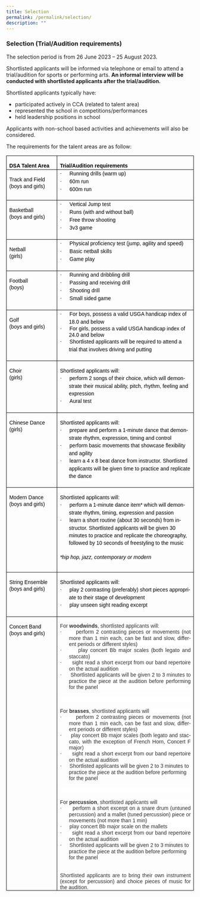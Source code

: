 ```yaml
---
title: Selection
permalink: /permalink/selection/
description: ""
---
```

### **Selection (Trial/Audition requirements)**

The selection period is from 26 June 2023 – 25 August 2023. 

Shortlisted applicants will be informed via telephone or email to attend a trial/audition for sports or performing arts. **An informal interview will be conducted with shortlisted applicants after the trial/audition.** 

Shortlisted applicants typically have:  
* participated actively in CCA (related to talent area) 
* represented the school in competitions/performances
* held leadership positions in school 

Applicants with non-school based activities and achievements will also be considered.  

The requirements for the talent areas are as follow:

<table class="MsoTableGrid" border="1" cellspacing="0" cellpadding="0" style="border-collapse:collapse;border:none;mso-border-alt:solid windowtext .5pt;
 mso-yfti-tbllook:1184;mso-padding-alt:0in 5.4pt 0in 5.4pt"><tbody><tr style="mso-yfti-irow:0;mso-yfti-firstrow:yes"><td width="144" valign="top" style="width:100pt;border:solid windowtext 1.0pt;
  mso-border-alt:solid windowtext .5pt;padding:0in 5.4pt 0in 5.4pt"><p class="MsoNormal" style="margin-bottom:0in;margin-bottom:.0001pt;line-height:
  15.0pt"><b><span lang="EN-SG" style="font-size:10.5pt;font-family:&quot;Arial&quot;,sans-serif;
  mso-fareast-font-family:&quot;Times New Roman&quot;;color:black;mso-bidi-language:TA">DSA Talent Area</span></b></p></td><td width="457" valign="top" style="width:343.05pt;border:solid windowtext 1.0pt;
  border-left:none;mso-border-left-alt:solid windowtext .5pt;mso-border-alt:
  solid windowtext .5pt;padding:0in 5.4pt 0in 5.4pt"><p class="MsoNormal" style="margin-bottom:0in;margin-bottom:.0001pt;line-height:
  15.0pt"><b><span lang="EN-SG" style="font-size:10.5pt;font-family:&quot;Arial&quot;,sans-serif;
  mso-fareast-font-family:&quot;Times New Roman&quot;;color:black;mso-bidi-language:TA">Trial/Audition requirements <span style="mso-spacerun:yes">&nbsp;</span></span></b></p></td></tr><tr style="mso-yfti-irow:1;height:61.6pt"><td width="144" valign="top" style="width:107.75pt;border:solid windowtext 1.0pt;
  border-top:none;mso-border-top-alt:solid windowtext .5pt;mso-border-alt:solid windowtext .5pt;
  padding:0in 5.4pt 0in 5.4pt;height:61.6pt"><p class="MsoNormal" style="margin-bottom:0in;margin-bottom:.0001pt;line-height:
  15.0pt"><span lang="EN-SG" style="font-size:10.5pt;font-family:&quot;Arial&quot;,sans-serif;
  mso-fareast-font-family:&quot;Times New Roman&quot;;color:black;mso-bidi-language:TA">Track and Field</span></p><span lang="EN-SG" style="font-size:10.5pt;font-family:&quot;Arial&quot;,sans-serif;
  mso-fareast-font-family:&quot;Times New Roman&quot;;color:black;mso-bidi-language:TA">(boys and girls)</span><p></p></td><td width="457" valign="top" style="width:343.05pt;border-top:none;border-left:
  none;border-bottom:solid windowtext 1.0pt;border-right:solid windowtext 1.0pt;
  mso-border-top-alt:solid windowtext .5pt;mso-border-left-alt:solid windowtext .5pt;
  mso-border-alt:solid windowtext .5pt;padding:0in 5.4pt 0in 5.4pt;height:61.6pt"><p class="MsoListParagraphCxSpFirst" style="margin-top:0in;margin-right:0in;
  margin-bottom:0in;margin-left:.25in;margin-bottom:.0001pt;mso-add-space:auto;
  text-indent:-.25in;line-height:15.0pt;mso-list:l10 level1 lfo6"><span lang="EN-SG" style="font-size:10.5pt;font-family:Symbol;mso-fareast-font-family:
  Symbol;mso-bidi-font-family:Symbol;color:black;mso-bidi-language:TA"><span style="mso-list:Ignore">·<span style="font:7.0pt &quot;Times New Roman&quot;">&nbsp;&nbsp;&nbsp;&nbsp;&nbsp;&nbsp;&nbsp;&nbsp; </span></span></span><span lang="EN-SG" style="font-size:10.5pt;
  font-family:&quot;Arial&quot;,sans-serif;mso-fareast-font-family:&quot;Times New Roman&quot;;
  color:black;mso-bidi-language:TA">Running drills (warm up)</span></p><p class="MsoListParagraphCxSpMiddle" style="margin-top:0in;margin-right:0in;
  margin-bottom:0in;margin-left:.25in;margin-bottom:.0001pt;mso-add-space:auto;
  text-indent:-.25in;line-height:15.0pt;mso-list:l5 level1 lfo1"><span lang="EN-SG" style="font-size:10.5pt;font-family:Symbol;mso-fareast-font-family:
  Symbol;mso-bidi-font-family:Symbol;color:black;mso-bidi-language:TA"><span style="mso-list:Ignore">·<span style="font:7.0pt &quot;Times New Roman&quot;">&nbsp;&nbsp;&nbsp;&nbsp;&nbsp;&nbsp;&nbsp;&nbsp; </span></span></span><span lang="EN-SG" style="font-size:10.5pt;
  font-family:&quot;Arial&quot;,sans-serif;mso-fareast-font-family:&quot;Times New Roman&quot;;
  color:black;mso-bidi-language:TA">60m run</span></p><p class="MsoListParagraphCxSpLast" style="margin-top:0in;margin-right:0in;
  margin-bottom:0in;margin-left:.25in;margin-bottom:.0001pt;mso-add-space:auto;
  text-indent:-.25in;line-height:15.0pt;mso-list:l5 level1 lfo1"><span lang="EN-SG" style="font-size:10.5pt;font-family:Symbol;mso-fareast-font-family:
  Symbol;mso-bidi-font-family:Symbol;color:black;mso-bidi-language:TA"><span style="mso-list:Ignore">·<span style="font:7.0pt &quot;Times New Roman&quot;">&nbsp;&nbsp;&nbsp;&nbsp;&nbsp;&nbsp;&nbsp;&nbsp; </span></span></span><span lang="EN-SG" style="font-size:10.5pt;
  font-family:&quot;Arial&quot;,sans-serif;mso-fareast-font-family:&quot;Times New Roman&quot;;
  color:black;mso-bidi-language:TA">600m run</span></p></td></tr><tr style="mso-yfti-irow:2"><td width="144" valign="top" style="width:107.75pt;border:solid windowtext 1.0pt;
  border-top:none;mso-border-top-alt:solid windowtext .5pt;mso-border-alt:solid windowtext .5pt;
  padding:0in 5.4pt 0in 5.4pt"><p class="MsoNormal" style="margin-bottom:0in;margin-bottom:.0001pt;line-height:
  15.0pt"><span lang="EN-SG" style="font-size:10.5pt;font-family:&quot;Arial&quot;,sans-serif;
  mso-fareast-font-family:&quot;Times New Roman&quot;;color:black;mso-bidi-language:TA">Basketball</span></p><span lang="EN-SG" style="font-size:10.5pt;font-family:&quot;Arial&quot;,sans-serif;
  mso-fareast-font-family:&quot;Times New Roman&quot;;color:black;mso-bidi-language:TA">(boys and girls)<span style="mso-spacerun:yes">&nbsp;</span></span><p></p></td><td width="457" valign="top" style="width:343.05pt;border-top:none;border-left:
  none;border-bottom:solid windowtext 1.0pt;border-right:solid windowtext 1.0pt;
  mso-border-top-alt:solid windowtext .5pt;mso-border-left-alt:solid windowtext .5pt;
  mso-border-alt:solid windowtext .5pt;padding:0in 5.4pt 0in 5.4pt"><p class="MsoListParagraphCxSpFirst" style="margin-top:0in;margin-right:0in;
  margin-bottom:0in;margin-left:.25in;margin-bottom:.0001pt;mso-add-space:auto;
  text-indent:-.25in;line-height:15.0pt;mso-list:l3 level1 lfo2"><span lang="EN-SG" style="font-size:10.5pt;font-family:Symbol;mso-fareast-font-family:
  Symbol;mso-bidi-font-family:Symbol;color:black;mso-bidi-language:TA"><span style="mso-list:Ignore">·<span style="font:7.0pt &quot;Times New Roman&quot;">&nbsp;&nbsp;&nbsp;&nbsp;&nbsp;&nbsp;&nbsp;&nbsp; </span></span></span><span lang="EN-SG" style="font-size:10.5pt;
  font-family:&quot;Arial&quot;,sans-serif;mso-fareast-font-family:&quot;Times New Roman&quot;;
  color:black;mso-bidi-language:TA">Vertical Jump test</span></p><p class="MsoListParagraphCxSpMiddle" style="margin-top:0in;margin-right:0in;
  margin-bottom:0in;margin-left:.25in;margin-bottom:.0001pt;mso-add-space:auto;
  text-indent:-.25in;line-height:15.0pt;mso-list:l3 level1 lfo2"><span lang="EN-SG" style="font-size:10.5pt;font-family:Symbol;mso-fareast-font-family:
  Symbol;mso-bidi-font-family:Symbol;color:black;mso-bidi-language:TA"><span style="mso-list:Ignore">·<span style="font:7.0pt &quot;Times New Roman&quot;">&nbsp;&nbsp;&nbsp;&nbsp;&nbsp;&nbsp;&nbsp;&nbsp; </span></span></span><span lang="EN-SG" style="font-size:10.5pt;
  font-family:&quot;Arial&quot;,sans-serif;mso-fareast-font-family:&quot;Times New Roman&quot;;
  color:black;mso-bidi-language:TA">Runs (with and without ball)</span></p><p class="MsoListParagraphCxSpMiddle" style="margin-top:0in;margin-right:0in;
  margin-bottom:0in;margin-left:.25in;margin-bottom:.0001pt;mso-add-space:auto;
  text-indent:-.25in;line-height:15.0pt;mso-list:l3 level1 lfo2"><span lang="EN-SG" style="font-size:10.5pt;font-family:Symbol;mso-fareast-font-family:
  Symbol;mso-bidi-font-family:Symbol;color:black;mso-bidi-language:TA"><span style="mso-list:Ignore">·<span style="font:7.0pt &quot;Times New Roman&quot;">&nbsp;&nbsp;&nbsp;&nbsp;&nbsp;&nbsp;&nbsp;&nbsp; </span></span></span><span lang="EN-SG" style="font-size:10.5pt;
  font-family:&quot;Arial&quot;,sans-serif;mso-fareast-font-family:&quot;Times New Roman&quot;;
  color:black;mso-bidi-language:TA">Free throw shooting</span></p><p class="MsoListParagraphCxSpLast" style="margin-top:0in;margin-right:0in;
  margin-bottom:0in;margin-left:.25in;margin-bottom:.0001pt;mso-add-space:auto;
  text-indent:-.25in;line-height:15.0pt;mso-list:l3 level1 lfo2"><span lang="EN-SG" style="font-size:10.5pt;font-family:Symbol;mso-fareast-font-family:
  Symbol;mso-bidi-font-family:Symbol;color:black;mso-bidi-language:TA"><span style="mso-list:Ignore">·<span style="font:7.0pt &quot;Times New Roman&quot;">&nbsp;&nbsp;&nbsp;&nbsp;&nbsp;&nbsp;&nbsp;&nbsp; </span></span></span><span lang="EN-SG" style="font-size:10.5pt;
  font-family:&quot;Arial&quot;,sans-serif;mso-fareast-font-family:&quot;Times New Roman&quot;;
  color:black;mso-bidi-language:TA">3v3 game<br style="mso-special-character:
  line-break"><br style="mso-special-character:line-break"></span></p></td></tr><tr style="mso-yfti-irow:3"><td width="144" valign="top" style="width:107.75pt;border:solid windowtext 1.0pt;
  border-top:none;mso-border-top-alt:solid windowtext .5pt;mso-border-alt:solid windowtext .5pt;
  padding:0in 5.4pt 0in 5.4pt"><p class="MsoNormal" style="margin-bottom:0in;margin-bottom:.0001pt;line-height:
  15.0pt"><span lang="EN-SG" style="font-size:10.5pt;font-family:&quot;Arial&quot;,sans-serif;
  mso-fareast-font-family:&quot;Times New Roman&quot;;color:black;mso-bidi-language:TA">Netball</span></p><span lang="EN-SG" style="font-size:10.5pt;font-family:&quot;Arial&quot;,sans-serif;
  mso-fareast-font-family:&quot;Times New Roman&quot;;color:black;mso-bidi-language:TA">(girls)</span><p></p></td><td width="457" valign="top" style="width:343.05pt;border-top:none;border-left:
  none;border-bottom:solid windowtext 1.0pt;border-right:solid windowtext 1.0pt;
  mso-border-top-alt:solid windowtext .5pt;mso-border-left-alt:solid windowtext .5pt;
  mso-border-alt:solid windowtext .5pt;padding:0in 5.4pt 0in 5.4pt"><p class="MsoListParagraphCxSpFirst" style="margin-top:0in;margin-right:0in;
  margin-bottom:0in;margin-left:.25in;margin-bottom:.0001pt;mso-add-space:auto;
  text-indent:-.25in;line-height:15.0pt;mso-list:l1 level1 lfo3"><span lang="EN-SG" style="font-size:10.5pt;font-family:Symbol;mso-fareast-font-family:
  Symbol;mso-bidi-font-family:Symbol;color:black;mso-bidi-language:TA"><span style="mso-list:Ignore">·<span style="font:7.0pt &quot;Times New Roman&quot;">&nbsp;&nbsp;&nbsp;&nbsp;&nbsp;&nbsp;&nbsp;&nbsp; </span></span></span><span lang="EN-SG" style="font-size:10.5pt;
  font-family:&quot;Arial&quot;,sans-serif;mso-fareast-font-family:&quot;Times New Roman&quot;;
  color:black;mso-bidi-language:TA">Physical proficiency test (jump, agility and speed)</span></p><p class="MsoListParagraphCxSpMiddle" style="margin-top:0in;margin-right:0in;
  margin-bottom:0in;margin-left:.25in;margin-bottom:.0001pt;mso-add-space:auto;
  text-indent:-.25in;line-height:15.0pt;mso-list:l1 level1 lfo3"><span lang="EN-SG" style="font-size:10.5pt;font-family:Symbol;mso-fareast-font-family:
  Symbol;mso-bidi-font-family:Symbol;color:black;mso-bidi-language:TA"><span style="mso-list:Ignore">·<span style="font:7.0pt &quot;Times New Roman&quot;">&nbsp;&nbsp;&nbsp;&nbsp;&nbsp;&nbsp;&nbsp;&nbsp; </span></span></span><span lang="EN-SG" style="font-size:10.5pt;
  font-family:&quot;Arial&quot;,sans-serif;mso-fareast-font-family:&quot;Times New Roman&quot;;
  color:black;mso-bidi-language:TA">Basic netball skills</span></p><p class="MsoListParagraphCxSpLast" style="margin-top:0in;margin-right:0in;
  margin-bottom:0in;margin-left:.25in;margin-bottom:.0001pt;mso-add-space:auto;
  text-indent:-.25in;line-height:15.0pt;mso-list:l1 level1 lfo3"><span lang="EN-SG" style="font-size:10.5pt;font-family:Symbol;mso-fareast-font-family:
  Symbol;mso-bidi-font-family:Symbol;color:black;mso-bidi-language:TA"><span style="mso-list:Ignore">·<span style="font:7.0pt &quot;Times New Roman&quot;">&nbsp;&nbsp;&nbsp;&nbsp;&nbsp;&nbsp;&nbsp;&nbsp; </span></span></span><span lang="EN-SG" style="font-size:10.5pt;
  font-family:&quot;Arial&quot;,sans-serif;mso-fareast-font-family:&quot;Times New Roman&quot;;
  color:black;mso-bidi-language:TA">Game play<span style="mso-spacerun:yes">&nbsp;</span><br style="mso-special-character:line-break"><br style="mso-special-character:line-break"></span></p></td></tr><tr style="mso-yfti-irow:4"><td width="144" valign="top" style="width:107.75pt;border:solid windowtext 1.0pt;
  border-top:none;mso-border-top-alt:solid windowtext .5pt;mso-border-alt:solid windowtext .5pt;
  padding:0in 5.4pt 0in 5.4pt"><p class="MsoNormal" style="margin-bottom:0in;margin-bottom:.0001pt;line-height:
  15.0pt"><span lang="EN-SG" style="font-size:10.5pt;font-family:&quot;Arial&quot;,sans-serif;
  mso-fareast-font-family:&quot;Times New Roman&quot;;color:black;mso-bidi-language:TA">Football</span></p><span lang="EN-SG" style="font-size:10.5pt;font-family:&quot;Arial&quot;,sans-serif;
  mso-fareast-font-family:&quot;Times New Roman&quot;;color:black;mso-bidi-language:TA">(boys)</span><p></p></td><td width="457" valign="top" style="width:343.05pt;border-top:none;border-left:
  none;border-bottom:solid windowtext 1.0pt;border-right:solid windowtext 1.0pt;
  mso-border-top-alt:solid windowtext .5pt;mso-border-left-alt:solid windowtext .5pt;
  mso-border-alt:solid windowtext .5pt;padding:0in 5.4pt 0in 5.4pt"><p class="MsoListParagraphCxSpFirst" style="margin-top:0in;margin-right:0in;
  margin-bottom:0in;margin-left:.25in;margin-bottom:.0001pt;mso-add-space:auto;
  text-indent:-.25in;line-height:15.0pt;mso-list:l9 level1 lfo4"><span lang="EN-SG" style="font-size:10.5pt;font-family:Symbol;mso-fareast-font-family:
  Symbol;mso-bidi-font-family:Symbol;color:black;mso-bidi-language:TA"><span style="mso-list:Ignore">·<span style="font:7.0pt &quot;Times New Roman&quot;">&nbsp;&nbsp;&nbsp;&nbsp;&nbsp;&nbsp;&nbsp;&nbsp; </span></span></span><span lang="EN-SG" style="font-size:10.5pt;
  font-family:&quot;Arial&quot;,sans-serif;mso-fareast-font-family:&quot;Times New Roman&quot;;
  color:black;mso-bidi-language:TA">Running and dribbling drill</span></p><p class="MsoListParagraphCxSpMiddle" style="margin-top:0in;margin-right:0in;
  margin-bottom:0in;margin-left:.25in;margin-bottom:.0001pt;mso-add-space:auto;
  text-indent:-.25in;line-height:15.0pt;mso-list:l9 level1 lfo4"><span lang="EN-SG" style="font-size:10.5pt;font-family:Symbol;mso-fareast-font-family:
  Symbol;mso-bidi-font-family:Symbol;color:black;mso-bidi-language:TA"><span style="mso-list:Ignore">·<span style="font:7.0pt &quot;Times New Roman&quot;">&nbsp;&nbsp;&nbsp;&nbsp;&nbsp;&nbsp;&nbsp;&nbsp; </span></span></span><span lang="EN-SG" style="font-size:10.5pt;
  font-family:&quot;Arial&quot;,sans-serif;mso-fareast-font-family:&quot;Times New Roman&quot;;
  color:black;mso-bidi-language:TA">Passing and receiving drill</span></p><p class="MsoListParagraphCxSpMiddle" style="margin-top:0in;margin-right:0in;
  margin-bottom:0in;margin-left:.25in;margin-bottom:.0001pt;mso-add-space:auto;
  text-indent:-.25in;line-height:15.0pt;mso-list:l9 level1 lfo4"><span lang="EN-SG" style="font-size:10.5pt;font-family:Symbol;mso-fareast-font-family:
  Symbol;mso-bidi-font-family:Symbol;color:black;mso-bidi-language:TA"><span style="mso-list:Ignore">·<span style="font:7.0pt &quot;Times New Roman&quot;">&nbsp;&nbsp;&nbsp;&nbsp;&nbsp;&nbsp;&nbsp;&nbsp; </span></span></span><span lang="EN-SG" style="font-size:10.5pt;
  font-family:&quot;Arial&quot;,sans-serif;mso-fareast-font-family:&quot;Times New Roman&quot;;
  color:black;mso-bidi-language:TA">Shooting drill</span></p><p class="MsoListParagraphCxSpLast" style="margin-top:0in;margin-right:0in;
  margin-bottom:0in;margin-left:.25in;margin-bottom:.0001pt;mso-add-space:auto;
  text-indent:-.25in;line-height:15.0pt;mso-list:l9 level1 lfo4"><span lang="EN-SG" style="font-size:10.5pt;font-family:Symbol;mso-fareast-font-family:
  Symbol;mso-bidi-font-family:Symbol;color:black;mso-bidi-language:TA"><span style="mso-list:Ignore">·<span style="font:7.0pt &quot;Times New Roman&quot;">&nbsp;&nbsp;&nbsp;&nbsp;&nbsp;&nbsp;&nbsp;&nbsp; </span></span></span><span lang="EN-SG" style="font-size:10.5pt;
  font-family:&quot;Arial&quot;,sans-serif;mso-fareast-font-family:&quot;Times New Roman&quot;;
  color:black;mso-bidi-language:TA">Small sided game<br style="mso-special-character:
  line-break"><br style="mso-special-character:line-break"></span></p></td></tr><tr style="mso-yfti-irow:5"><td width="144" valign="top" style="width:107.75pt;border:solid windowtext 1.0pt;
  border-top:none;mso-border-top-alt:solid windowtext .5pt;mso-border-alt:solid windowtext .5pt;
  padding:0in 5.4pt 0in 5.4pt"><p class="MsoNormal" style="margin-bottom:0in;margin-bottom:.0001pt;line-height:
  15.0pt"><span lang="EN-SG" style="font-size:10.5pt;font-family:&quot;Arial&quot;,sans-serif;
  mso-fareast-font-family:&quot;Times New Roman&quot;;color:black;mso-bidi-language:TA">Golf</span></p><span lang="EN-SG" style="font-size:10.5pt;font-family:&quot;Arial&quot;,sans-serif;
  mso-fareast-font-family:&quot;Times New Roman&quot;;color:black;mso-bidi-language:TA">(boys and girls)</span><p></p><p class="MsoNormal" style="margin-bottom:0in;margin-bottom:.0001pt;line-height:
  15.0pt"><span lang="EN-SG" style="font-size:10.5pt;font-family:&quot;Arial&quot;,sans-serif;
  mso-fareast-font-family:&quot;Times New Roman&quot;;color:black;mso-bidi-language:TA">&nbsp;</span></p></td><td width="457" valign="top" style="width:343.05pt;border-top:none;border-left:
  none;border-bottom:solid windowtext 1.0pt;border-right:solid windowtext 1.0pt;
  mso-border-top-alt:solid windowtext .5pt;mso-border-left-alt:solid windowtext .5pt;
  mso-border-alt:solid windowtext .5pt;padding:0in 5.4pt 0in 5.4pt"><p class="MsoListParagraphCxSpFirst" style="margin-top:0in;margin-right:0in;
  margin-bottom:0in;margin-left:.25in;margin-bottom:.0001pt;mso-add-space:auto;
  text-indent:-.25in;line-height:15.0pt;mso-list:l9 level1 lfo4"><span lang="EN-SG" style="font-size:10.5pt;font-family:Symbol;mso-fareast-font-family:
  Symbol;mso-bidi-font-family:Symbol;color:black;mso-bidi-language:TA"><span style="mso-list:Ignore">·<span style="font:7.0pt &quot;Times New Roman&quot;">&nbsp;&nbsp;&nbsp;&nbsp;&nbsp;&nbsp;&nbsp;&nbsp; </span></span></span><span lang="EN-SG" style="font-size:10.5pt;
  font-family:&quot;Arial&quot;,sans-serif;mso-fareast-font-family:&quot;Times New Roman&quot;;
  color:black;mso-bidi-language:TA">For boys, possess a valid USGA handicap index of 18.0 and below</span></p><p class="MsoListParagraphCxSpMiddle" style="margin-top:0in;margin-right:0in;
  margin-bottom:0in;margin-left:.25in;margin-bottom:.0001pt;mso-add-space:auto;
  text-indent:-.25in;line-height:normal;mso-list:l9 level1 lfo4"><span lang="EN-SG" style="font-size:10.5pt;font-family:Symbol;mso-fareast-font-family:
  Symbol;mso-bidi-font-family:Symbol;color:black;mso-bidi-language:TA"><span style="mso-list:Ignore">·<span style="font:7.0pt &quot;Times New Roman&quot;">&nbsp;&nbsp;&nbsp;&nbsp;&nbsp;&nbsp;&nbsp;&nbsp; </span></span></span><span lang="EN-SG" style="font-size:10.5pt;
  font-family:&quot;Arial&quot;,sans-serif;mso-fareast-font-family:&quot;Times New Roman&quot;;
  color:black;mso-bidi-language:TA">For girls, possess a valid USGA handicap index of 24.0 and below</span></p><p class="MsoListParagraphCxSpLast" style="margin-top:0in;margin-right:0in;
  margin-bottom:0in;margin-left:.25in;margin-bottom:.0001pt;mso-add-space:auto;
  text-indent:-.25in;line-height:15.0pt;mso-list:l9 level1 lfo4"><span lang="EN-SG" style="font-size:10.5pt;font-family:Symbol;mso-fareast-font-family:
  Symbol;mso-bidi-font-family:Symbol;color:black;mso-bidi-language:TA"><span style="mso-list:Ignore">·<span style="font:7.0pt &quot;Times New Roman&quot;">&nbsp;&nbsp;&nbsp;&nbsp;&nbsp;&nbsp;&nbsp;&nbsp; </span></span></span><span lang="EN-SG" style="font-size:10.5pt;
  font-family:&quot;Arial&quot;,sans-serif;mso-fareast-font-family:&quot;Times New Roman&quot;;
  color:black;mso-bidi-language:TA">Shortlisted applicants will be required to attend a trial that involves driving and putting<span style="mso-spacerun:yes">&nbsp;</span><br><span style="mso-spacerun:yes">&nbsp;</span></span></p></td></tr><tr style="mso-yfti-irow:6"><td width="144" valign="top" style="width:107.75pt;border:solid windowtext 1.0pt;
  border-top:none;mso-border-top-alt:solid windowtext .5pt;mso-border-alt:solid windowtext .5pt;
  padding:0in 5.4pt 0in 5.4pt"><p class="MsoNormal" style="margin-bottom:0in;margin-bottom:.0001pt;line-height:
  15.0pt"><span lang="EN-SG" style="font-size:10.5pt;font-family:&quot;Arial&quot;,sans-serif;
  mso-fareast-font-family:&quot;Times New Roman&quot;;color:black;mso-bidi-language:TA">Choir</span></p><span lang="EN-SG" style="font-size:10.5pt;font-family:&quot;Arial&quot;,sans-serif;
  mso-fareast-font-family:&quot;Times New Roman&quot;;color:black;mso-bidi-language:TA">(girls)</span><p></p></td><td width="457" valign="top" style="width:343.05pt;border-top:none;border-left:
  none;border-bottom:solid windowtext 1.0pt;border-right:solid windowtext 1.0pt;
  mso-border-top-alt:solid windowtext .5pt;mso-border-left-alt:solid windowtext .5pt;
  mso-border-alt:solid windowtext .5pt;padding:0in 5.4pt 0in 5.4pt"><p class="MsoNormal" style="margin-bottom:0in;margin-bottom:.0001pt;line-height:
  15.0pt"><span lang="EN-SG" style="font-size:10.5pt;font-family:&quot;Arial&quot;,sans-serif;
  mso-fareast-font-family:&quot;Times New Roman&quot;;color:black;mso-bidi-language:TA">Shortlisted applicants will:</span></p><p class="MsoListParagraphCxSpFirst" style="margin-top:0in;margin-right:0in;
  margin-bottom:0in;margin-left:.25in;margin-bottom:.0001pt;mso-add-space:auto;
  text-indent:-.25in;line-height:15.0pt;mso-list:l2 level1 lfo5"><span lang="EN-SG" style="font-size:10.5pt;font-family:Symbol;mso-fareast-font-family:
  Symbol;mso-bidi-font-family:Symbol;color:black;mso-bidi-language:TA"><span style="mso-list:Ignore">·<span style="font:7.0pt &quot;Times New Roman&quot;">&nbsp;&nbsp;&nbsp;&nbsp;&nbsp;&nbsp;&nbsp;&nbsp; </span></span></span><span lang="EN-SG" style="font-size:10.5pt;
  font-family:&quot;Arial&quot;,sans-serif;mso-fareast-font-family:&quot;Times New Roman&quot;;
  color:black;mso-bidi-language:TA">perform 2 songs of their choice, which will demonstrate their musical ability, pitch, rhythm, feeling and expression</span></p><p class="MsoListParagraphCxSpLast" style="margin-top:0in;margin-right:0in;
  margin-bottom:0in;margin-left:.25in;margin-bottom:.0001pt;mso-add-space:auto;
  text-indent:-.25in;line-height:15.0pt;mso-list:l2 level1 lfo5"><span lang="EN-SG" style="font-size:10.5pt;font-family:Symbol;mso-fareast-font-family:
  Symbol;mso-bidi-font-family:Symbol;color:black;mso-bidi-language:TA"><span style="mso-list:Ignore">·<span style="font:7.0pt &quot;Times New Roman&quot;">&nbsp;&nbsp;&nbsp;&nbsp;&nbsp;&nbsp;&nbsp;&nbsp; </span></span></span><span lang="EN-SG" style="font-size:10.5pt;
  font-family:&quot;Arial&quot;,sans-serif;mso-fareast-font-family:&quot;Times New Roman&quot;;
  color:black;mso-bidi-language:TA">Aural test<br style="mso-special-character:
  line-break"><br style="mso-special-character:line-break"></span></p></td></tr><tr style="mso-yfti-irow:7"><td width="144" valign="top" style="width:107.75pt;border:solid windowtext 1.0pt;
  border-top:none;mso-border-top-alt:solid windowtext .5pt;mso-border-alt:solid windowtext .5pt;
  padding:0in 5.4pt 0in 5.4pt"><p class="MsoNormal" style="margin-bottom:0in;margin-bottom:.0001pt;line-height:
  15.0pt"><span lang="EN-SG" style="font-size:10.5pt;font-family:&quot;Arial&quot;,sans-serif;
  mso-fareast-font-family:&quot;Times New Roman&quot;;color:black;mso-bidi-language:TA">Chinese Dance</span></p><span lang="EN-SG" style="font-size:10.5pt;font-family:&quot;Arial&quot;,sans-serif;
  mso-fareast-font-family:&quot;Times New Roman&quot;;color:black;mso-bidi-language:TA">(girls)</span><p></p></td><td width="457" valign="top" style="width:343.05pt;border-top:none;border-left:
  none;border-bottom:solid windowtext 1.0pt;border-right:solid windowtext 1.0pt;
  mso-border-top-alt:solid windowtext .5pt;mso-border-left-alt:solid windowtext .5pt;
  mso-border-alt:solid windowtext .5pt;padding:0in 5.4pt 0in 5.4pt"><p class="MsoNormal" style="margin-bottom:0in;margin-bottom:.0001pt;line-height:
  15.0pt"><span lang="EN-SG" style="font-size:10.5pt;font-family:&quot;Arial&quot;,sans-serif;
  mso-fareast-font-family:&quot;Times New Roman&quot;;color:black;mso-bidi-language:TA">Shortlisted applicants will:</span></p><p class="MsoListParagraphCxSpFirst" style="margin-top:0in;margin-right:0in;
  margin-bottom:0in;margin-left:.25in;margin-bottom:.0001pt;mso-add-space:auto;
  text-indent:-.25in;line-height:15.0pt;mso-list:l6 level1 lfo8"><span lang="EN-SG" style="font-size:10.5pt;font-family:Symbol;mso-fareast-font-family:
  Symbol;mso-bidi-font-family:Symbol;color:black;mso-bidi-language:TA"><span style="mso-list:Ignore">·<span style="font:7.0pt &quot;Times New Roman&quot;">&nbsp;&nbsp;&nbsp;&nbsp;&nbsp;&nbsp;&nbsp;&nbsp; </span></span></span><span lang="EN-SG" style="font-size:10.5pt;
  font-family:&quot;Arial&quot;,sans-serif;mso-fareast-font-family:&quot;Times New Roman&quot;;
  color:black;mso-bidi-language:TA">prepare and perform a 1-minute dance that demonstrate rhythm, expression, timing and control</span></p><p class="MsoListParagraphCxSpMiddle" style="margin-top:0in;margin-right:0in;
  margin-bottom:0in;margin-left:.25in;margin-bottom:.0001pt;mso-add-space:auto;
  text-indent:-.25in;line-height:15.0pt;mso-list:l0 level1 lfo7"><span lang="EN-SG" style="font-size:10.5pt;font-family:Symbol;mso-fareast-font-family:
  Symbol;mso-bidi-font-family:Symbol;color:black;mso-bidi-language:TA"><span style="mso-list:Ignore">·<span style="font:7.0pt &quot;Times New Roman&quot;">&nbsp;&nbsp;&nbsp;&nbsp;&nbsp;&nbsp;&nbsp;&nbsp; </span></span></span><span lang="EN-SG" style="font-size:10.5pt;
  font-family:&quot;Arial&quot;,sans-serif;mso-fareast-font-family:&quot;Times New Roman&quot;;
  color:black;mso-bidi-language:TA">perform basic movements that showcase flexibility and agility</span></p><p class="MsoListParagraphCxSpLast" style="margin-top:0in;margin-right:0in;
  margin-bottom:0in;margin-left:.25in;margin-bottom:.0001pt;mso-add-space:auto;
  text-indent:-.25in;line-height:15.0pt;mso-list:l0 level1 lfo7"><span lang="EN-SG" style="font-size:10.5pt;font-family:Symbol;mso-fareast-font-family:
  Symbol;mso-bidi-font-family:Symbol;color:black;mso-bidi-language:TA"><span style="mso-list:Ignore">·<span style="font:7.0pt &quot;Times New Roman&quot;">&nbsp;&nbsp;&nbsp;&nbsp;&nbsp;&nbsp;&nbsp;&nbsp; </span></span></span><span lang="EN-SG" style="font-size:10.5pt;
  font-family:&quot;Arial&quot;,sans-serif;mso-fareast-font-family:&quot;Times New Roman&quot;;
  color:black;mso-bidi-language:TA">learn a 4 x 8 beat dance from instructor. Shortlisted applicants will be given time to practice and replicate the dance <span style="mso-spacerun:yes">&nbsp;</span><br style="mso-special-character:line-break"><br style="mso-special-character:line-break"></span></p></td></tr><tr style="mso-yfti-irow:8"><td width="144" valign="top" style="width:107.75pt;border:solid windowtext 1.0pt;
  border-top:none;mso-border-top-alt:solid windowtext .5pt;mso-border-alt:solid windowtext .5pt;
  padding:0in 5.4pt 0in 5.4pt"><p class="MsoNormal" style="margin-bottom:0in;margin-bottom:.0001pt;line-height:
  15.0pt"><span lang="EN-SG" style="font-size:10.5pt;font-family:&quot;Arial&quot;,sans-serif;
  mso-fareast-font-family:&quot;Times New Roman&quot;;color:black;mso-bidi-language:TA">Modern Dance</span></p><span lang="EN-SG" style="font-size:10.5pt;font-family:&quot;Arial&quot;,sans-serif;
  mso-fareast-font-family:&quot;Times New Roman&quot;;color:black;mso-bidi-language:TA">(boys and girls)</span><p></p></td><td width="457" valign="top" style="width:343.05pt;border-top:none;border-left:
  none;border-bottom:solid windowtext 1.0pt;border-right:solid windowtext 1.0pt;
  mso-border-top-alt:solid windowtext .5pt;mso-border-left-alt:solid windowtext .5pt;
  mso-border-alt:solid windowtext .5pt;padding:0in 5.4pt 0in 5.4pt"><p class="MsoNormal" style="margin-bottom:0in;margin-bottom:.0001pt;line-height:
  15.0pt"><span lang="EN-SG" style="font-size:10.5pt;font-family:&quot;Arial&quot;,sans-serif;
  mso-fareast-font-family:&quot;Times New Roman&quot;;color:black;mso-bidi-language:TA">Shortlisted applicants will:</span></p><p class="MsoListParagraphCxSpFirst" style="margin-top:0in;margin-right:0in;
  margin-bottom:0in;margin-left:.25in;margin-bottom:.0001pt;mso-add-space:auto;
  text-indent:-.25in;line-height:15.0pt;mso-list:l12 level1 lfo9"><span lang="EN-SG" style="font-size:10.5pt;font-family:Symbol;mso-fareast-font-family:
  Symbol;mso-bidi-font-family:Symbol;color:black;mso-bidi-language:TA"><span style="mso-list:Ignore">·<span style="font:7.0pt &quot;Times New Roman&quot;">&nbsp;&nbsp;&nbsp;&nbsp;&nbsp;&nbsp;&nbsp;&nbsp; </span></span></span><span lang="EN-SG" style="font-size:10.5pt;
  font-family:&quot;Arial&quot;,sans-serif;mso-fareast-font-family:&quot;Times New Roman&quot;;
  color:black;mso-bidi-language:TA">perform a 1-minute dance item* which will demonstrate rhythm, timing, expression and passion</span></p><p class="MsoListParagraphCxSpLast" style="margin-top:0in;margin-right:0in;
  margin-bottom:0in;margin-left:.25in;margin-bottom:.0001pt;mso-add-space:auto;
  text-indent:-.25in;line-height:15.0pt;mso-list:l12 level1 lfo9"><span lang="EN-SG" style="font-size:10.5pt;font-family:Symbol;mso-fareast-font-family:
  Symbol;mso-bidi-font-family:Symbol;color:black;mso-bidi-language:TA"><span style="mso-list:Ignore">·<span style="font:7.0pt &quot;Times New Roman&quot;">&nbsp;&nbsp;&nbsp;&nbsp;&nbsp;&nbsp;&nbsp;&nbsp; </span></span></span><span lang="EN-SG" style="font-size:10.5pt;
  font-family:&quot;Arial&quot;,sans-serif;mso-fareast-font-family:&quot;Times New Roman&quot;;
  color:black;mso-bidi-language:TA">learn a short routine (about 30 seconds) from instructor. Shortlisted applicants will be given 30 minutes to practice and replicate the choreography, followed by 10 seconds of freestyling to the music<br style="mso-special-character:line-break"><br style="mso-special-character:line-break"></span></p><i><span lang="EN-SG" style="font-size:10.5pt;font-family:&quot;Arial&quot;,sans-serif;
  mso-fareast-font-family:&quot;Times New Roman&quot;;color:black;mso-bidi-language:TA">*hip hop, jazz, contemporary or modern<br style="mso-special-character:line-break"><br style="mso-special-character:line-break"></span></i><p></p></td></tr><tr style="mso-yfti-irow:9"><td width="144" valign="top" style="width:107.75pt;border:solid windowtext 1.0pt;
  border-top:none;mso-border-top-alt:solid windowtext .5pt;mso-border-alt:solid windowtext .5pt;
  padding:0in 5.4pt 0in 5.4pt"><p class="MsoNormal" style="margin-bottom:0in;margin-bottom:.0001pt;line-height:
  15.0pt"><span lang="EN-SG" style="font-size:10.5pt;font-family:&quot;Arial&quot;,sans-serif;
  mso-fareast-font-family:&quot;Times New Roman&quot;;color:black;mso-bidi-language:TA">String Ensemble</span></p><span lang="EN-SG" style="font-size:10.5pt;font-family:&quot;Arial&quot;,sans-serif;
  mso-fareast-font-family:&quot;Times New Roman&quot;;color:black;mso-bidi-language:TA">(boys and girls)</span><p></p></td><td width="457" valign="top" style="width:343.05pt;border-top:none;border-left:
  none;border-bottom:solid windowtext 1.0pt;border-right:solid windowtext 1.0pt;
  mso-border-top-alt:solid windowtext .5pt;mso-border-left-alt:solid windowtext .5pt;
  mso-border-alt:solid windowtext .5pt;padding:0in 5.4pt 0in 5.4pt"><p class="MsoNormal" style="margin-bottom:0in;margin-bottom:.0001pt;line-height:
  15.0pt"><span lang="EN-SG" style="font-size:10.5pt;font-family:&quot;Arial&quot;,sans-serif;
  mso-fareast-font-family:&quot;Times New Roman&quot;;color:black;mso-bidi-language:TA">Shortlisted applicants will:</span></p><p class="MsoListParagraphCxSpFirst" style="margin-top:0in;margin-right:0in;
  margin-bottom:0in;margin-left:.25in;margin-bottom:.0001pt;mso-add-space:auto;
  text-indent:-.25in;line-height:15.0pt;mso-list:l8 level1 lfo10"><span lang="EN-SG" style="font-size:10.5pt;font-family:Symbol;mso-fareast-font-family:
  Symbol;mso-bidi-font-family:Symbol;color:black;mso-bidi-language:TA"><span style="mso-list:Ignore">·<span style="font:7.0pt &quot;Times New Roman&quot;">&nbsp;&nbsp;&nbsp;&nbsp;&nbsp;&nbsp;&nbsp;&nbsp; </span></span></span><span lang="EN-SG" style="font-size:10.5pt;
  font-family:&quot;Arial&quot;,sans-serif;mso-fareast-font-family:&quot;Times New Roman&quot;;
  color:black;mso-bidi-language:TA">play 2 contrasting (preferably) short pieces appropriate to their stage of development</span></p><p class="MsoListParagraphCxSpLast" style="margin-top:0in;margin-right:0in;
  margin-bottom:0in;margin-left:.25in;margin-bottom:.0001pt;mso-add-space:auto;
  text-indent:-.25in;line-height:15.0pt;mso-list:l8 level1 lfo10"><span lang="EN-SG" style="font-size:10.5pt;font-family:Symbol;mso-fareast-font-family:
  Symbol;mso-bidi-font-family:Symbol;color:black;mso-bidi-language:TA"><span style="mso-list:Ignore">·<span style="font:7.0pt &quot;Times New Roman&quot;">&nbsp;&nbsp;&nbsp;&nbsp;&nbsp;&nbsp;&nbsp;&nbsp; </span></span></span><span lang="EN-SG" style="font-size:10.5pt;
  font-family:&quot;Arial&quot;,sans-serif;mso-fareast-font-family:&quot;Times New Roman&quot;;
  color:black;mso-bidi-language:TA">play unseen sight reading excerpt<br style="mso-special-character:line-break"><br style="mso-special-character:line-break"></span></p></td></tr><tr style="mso-yfti-irow:10;mso-yfti-lastrow:yes"><td width="144" valign="top" style="width:107.75pt;border:solid windowtext 1.0pt;
  border-top:none;mso-border-top-alt:solid windowtext .5pt;mso-border-alt:solid windowtext .5pt;
  padding:0in 5.4pt 0in 5.4pt"><p class="MsoNormal" style="margin-bottom:0in;margin-bottom:.0001pt;line-height:
  15.0pt"><span lang="EN-SG" style="font-size:10.5pt;font-family:&quot;Arial&quot;,sans-serif;
  mso-fareast-font-family:&quot;Times New Roman&quot;;color:black;mso-bidi-language:TA">Concert Band</span></p><span lang="EN-SG" style="font-size:10.5pt;font-family:&quot;Arial&quot;,sans-serif;
  mso-fareast-font-family:&quot;Times New Roman&quot;;color:black;mso-bidi-language:TA">(boys and girls)</span><p></p></td><td width="457" valign="top" style="width:343.05pt;border-top:none;border-left:
  none;border-bottom:solid windowtext 1.0pt;border-right:solid windowtext 1.0pt;
  mso-border-top-alt:solid windowtext .5pt;mso-border-left-alt:solid windowtext .5pt;
  mso-border-alt:solid windowtext .5pt;padding:0in 5.4pt 0in 5.4pt"><p class="MsoNormal" style="margin-bottom:0in;margin-bottom:.0001pt;text-align:
  justify;text-justify:inter-ideograph;line-height:normal;background:white"><span lang="EN-SG" style="font-size:10.5pt;font-family:&quot;Arial&quot;,sans-serif;mso-fareast-font-family:
  &quot;Times New Roman&quot;;color:#2E2E2E;mso-bidi-language:TA">For <b>woodwinds</b>,<b> </b>shortlisted applicants will: <span style="mso-spacerun:yes">&nbsp;</span></span></p><p class="MsoListParagraphCxSpFirst" style="margin-top:0in;margin-right:0in;
  margin-bottom:0in;margin-left:.25in;margin-bottom:.0001pt;mso-add-space:auto;
  text-align:justify;text-justify:inter-ideograph;text-indent:-.25in;
  line-height:normal;mso-list:l11 level1 lfo11;background:white"><span lang="EN-SG" style="font-size:10.5pt;font-family:Symbol;mso-fareast-font-family:
  Symbol;mso-bidi-font-family:Symbol;color:#2E2E2E;mso-bidi-language:TA;
  mso-bidi-font-weight:bold"><span style="mso-list:Ignore">·<span style="font:7.0pt &quot;Times New Roman&quot;">&nbsp;&nbsp;&nbsp;&nbsp;&nbsp;&nbsp;&nbsp;&nbsp; </span></span></span><span lang="EN-SG" style="font-size:10.5pt;
  font-family:&quot;Arial&quot;,sans-serif;mso-fareast-font-family:&quot;Times New Roman&quot;;
  color:#2E2E2E;mso-bidi-language:TA">perform 2 contrasting pieces or movements (not more than 1 min each, can be fast and slow, different periods or different styles)<b><u></u></b></span></p><p class="MsoListParagraphCxSpMiddle" style="margin-top:0in;margin-right:0in;
  margin-bottom:0in;margin-left:.25in;margin-bottom:.0001pt;mso-add-space:auto;
  text-align:justify;text-justify:inter-ideograph;text-indent:-.25in;
  line-height:normal;mso-list:l11 level1 lfo11;background:white"><span lang="EN-SG" style="font-size:10.5pt;font-family:Symbol;mso-fareast-font-family:
  Symbol;mso-bidi-font-family:Symbol;color:#2E2E2E;mso-bidi-language:TA;
  mso-bidi-font-weight:bold"><span style="mso-list:Ignore">·<span style="font:7.0pt &quot;Times New Roman&quot;">&nbsp;&nbsp;&nbsp;&nbsp;&nbsp;&nbsp;&nbsp;&nbsp; </span></span></span><span lang="EN-SG" style="font-size:10.5pt;
  font-family:&quot;Arial&quot;,sans-serif;mso-fareast-font-family:&quot;Times New Roman&quot;;
  color:#2E2E2E;mso-bidi-language:TA">play concert Bb major scales (both legato and staccato)<b><u></u></b></span></p><p class="MsoListParagraphCxSpMiddle" style="margin-top:0in;margin-right:0in;
  margin-bottom:0in;margin-left:.25in;margin-bottom:.0001pt;mso-add-space:auto;
  text-align:justify;text-justify:inter-ideograph;text-indent:-.25in;
  line-height:normal;mso-list:l11 level1 lfo11;background:white"><span lang="EN-SG" style="font-size:10.5pt;font-family:Symbol;mso-fareast-font-family:
  Symbol;mso-bidi-font-family:Symbol;color:#2E2E2E;mso-bidi-language:TA;
  mso-bidi-font-weight:bold"><span style="mso-list:Ignore">·<span style="font:7.0pt &quot;Times New Roman&quot;">&nbsp;&nbsp;&nbsp;&nbsp;&nbsp;&nbsp;&nbsp;&nbsp; </span></span></span><span lang="EN-SG" style="font-size:10.5pt;
  font-family:&quot;Arial&quot;,sans-serif;mso-fareast-font-family:&quot;Times New Roman&quot;;
  color:#2E2E2E;mso-bidi-language:TA">sight read a short excerpt from our band repertoire on the actual audition<b><u></u></b></span></p><p class="MsoListParagraphCxSpLast" style="margin-top:0in;margin-right:0in;
  margin-bottom:0in;margin-left:.25in;margin-bottom:.0001pt;mso-add-space:auto;
  text-align:justify;text-justify:inter-ideograph;text-indent:-.25in;
  line-height:normal;mso-list:l11 level1 lfo11;background:white"><span lang="EN-SG" style="font-size:10.5pt;font-family:Symbol;mso-fareast-font-family:
  Symbol;mso-bidi-font-family:Symbol;color:#2E2E2E;mso-bidi-language:TA;
  mso-bidi-font-weight:bold"><span style="mso-list:Ignore">·<span style="font:7.0pt &quot;Times New Roman&quot;">&nbsp;&nbsp;&nbsp;&nbsp;&nbsp;&nbsp;&nbsp;&nbsp; </span></span></span><span lang="EN-SG" style="font-size:10.5pt;
  font-family:&quot;Arial&quot;,sans-serif;mso-fareast-font-family:&quot;Times New Roman&quot;;
  color:#2E2E2E;mso-bidi-language:TA">Shortlisted applicants will be given 2 to 3 minutes to practice the piece at the audition before performing for the panel<b><u></u></b></span></p><p class="MsoNormal" style="margin-bottom:0in;margin-bottom:.0001pt;text-align:
  justify;text-justify:inter-ideograph;line-height:normal;background:white"><span lang="EN-SG" style="font-size:10.5pt;font-family:&quot;Arial&quot;,sans-serif;mso-fareast-font-family:
  &quot;Times New Roman&quot;;color:#2E2E2E;mso-bidi-language:TA">&nbsp;</span></p><p class="MsoNormal" style="margin-bottom:0in;margin-bottom:.0001pt;text-align:
  justify;text-justify:inter-ideograph;line-height:normal;background:white"><span lang="EN-SG" style="font-size:10.5pt;font-family:&quot;Arial&quot;,sans-serif;mso-fareast-font-family:
  &quot;Times New Roman&quot;;color:#2E2E2E;mso-bidi-language:TA">For <b>brasses</b>, shortlisted applicants will</span></p><p class="MsoListParagraphCxSpFirst" style="margin-top:0in;margin-right:0in;
  margin-bottom:0in;margin-left:.25in;margin-bottom:.0001pt;mso-add-space:auto;
  text-align:justify;text-justify:inter-ideograph;text-indent:-.25in;
  line-height:normal;mso-list:l7 level1 lfo12;background:white"><span lang="EN-SG" style="font-size:10.5pt;font-family:Symbol;mso-fareast-font-family:
  Symbol;mso-bidi-font-family:Symbol;color:#2E2E2E;mso-bidi-language:TA"><span style="mso-list:Ignore">·<span style="font:7.0pt &quot;Times New Roman&quot;">&nbsp;&nbsp;&nbsp;&nbsp;&nbsp;&nbsp;&nbsp;&nbsp; </span></span></span><span lang="EN-SG" style="font-size:10.5pt;
  font-family:&quot;Arial&quot;,sans-serif;mso-fareast-font-family:&quot;Times New Roman&quot;;
  color:#2E2E2E;mso-bidi-language:TA">perform 2 contrasting pieces or movements (not more than 1 min each, can be fast and slow, different periods or different styles)</span></p><p class="MsoListParagraphCxSpMiddle" style="margin-top:0in;margin-right:0in;
  margin-bottom:0in;margin-left:.25in;margin-bottom:.0001pt;mso-add-space:auto;
  text-align:justify;text-justify:inter-ideograph;text-indent:-.25in;
  line-height:normal;mso-list:l7 level1 lfo12;background:white"><span lang="EN-SG" style="font-size:10.5pt;font-family:Symbol;mso-fareast-font-family:
  Symbol;mso-bidi-font-family:Symbol;color:#2E2E2E;mso-bidi-language:TA"><span style="mso-list:Ignore">·<span style="font:7.0pt &quot;Times New Roman&quot;">&nbsp;&nbsp;&nbsp;&nbsp;&nbsp;&nbsp;&nbsp;&nbsp; </span></span></span><span lang="EN-SG" style="font-size:10.5pt;
  font-family:&quot;Arial&quot;,sans-serif;mso-fareast-font-family:&quot;Times New Roman&quot;;
  color:#2E2E2E;mso-bidi-language:TA">play concert Bb major scales (both legato and staccato, with the exception of French Horn, Concert F major)</span></p><p class="MsoListParagraphCxSpMiddle" style="margin-top:0in;margin-right:0in;
  margin-bottom:0in;margin-left:.25in;margin-bottom:.0001pt;mso-add-space:auto;
  text-align:justify;text-justify:inter-ideograph;text-indent:-.25in;
  line-height:normal;mso-list:l7 level1 lfo12;background:white"><span lang="EN-SG" style="font-size:10.5pt;font-family:Symbol;mso-fareast-font-family:
  Symbol;mso-bidi-font-family:Symbol;color:#2E2E2E;mso-bidi-language:TA"><span style="mso-list:Ignore">·<span style="font:7.0pt &quot;Times New Roman&quot;">&nbsp;&nbsp;&nbsp;&nbsp;&nbsp;&nbsp;&nbsp;&nbsp; </span></span></span><span lang="EN-SG" style="font-size:10.5pt;
  font-family:&quot;Arial&quot;,sans-serif;mso-fareast-font-family:&quot;Times New Roman&quot;;
  color:#2E2E2E;mso-bidi-language:TA">sight read a short excerpt from our band repertoire on the actual audition</span></p><p class="MsoListParagraphCxSpLast" style="margin-top:0in;margin-right:0in;
  margin-bottom:0in;margin-left:.25in;margin-bottom:.0001pt;mso-add-space:auto;
  text-indent:-.25in;line-height:normal;mso-list:l7 level1 lfo12"><span lang="EN-SG" style="font-size:10.5pt;font-family:Symbol;mso-fareast-font-family:
  Symbol;mso-bidi-font-family:Symbol;color:#2E2E2E;mso-bidi-language:TA"><span style="mso-list:Ignore">·<span style="font:7.0pt &quot;Times New Roman&quot;">&nbsp;&nbsp;&nbsp;&nbsp;&nbsp;&nbsp;&nbsp;&nbsp; </span></span></span><span lang="EN-SG" style="font-size:10.5pt;
  font-family:&quot;Arial&quot;,sans-serif;mso-fareast-font-family:&quot;Times New Roman&quot;;
  color:#2E2E2E;mso-bidi-language:TA">Shortlisted applicants will be given 2 to 3 minutes to practice the piece at the audition before performing for the panel</span></p><p class="MsoNormal" style="margin-bottom:0in;margin-bottom:.0001pt;text-align:
  justify;text-justify:inter-ideograph;line-height:normal;background:white"><span lang="EN-SG" style="font-size:10.5pt;font-family:&quot;Arial&quot;,sans-serif;mso-fareast-font-family:
  &quot;Times New Roman&quot;;color:#2E2E2E;mso-bidi-language:TA">&nbsp;</span></p><p class="MsoNormal" style="margin-bottom:0in;margin-bottom:.0001pt;text-align:
  justify;text-justify:inter-ideograph;line-height:normal;background:white"><span lang="EN-SG" style="font-size:10.5pt;font-family:&quot;Arial&quot;,sans-serif;mso-fareast-font-family:
  &quot;Times New Roman&quot;;color:#2E2E2E;mso-bidi-language:TA">For <b>percussion</b>, shortlisted applicants will</span></p><p class="MsoListParagraphCxSpFirst" style="margin-top:0in;margin-right:0in;
  margin-bottom:0in;margin-left:.25in;margin-bottom:.0001pt;mso-add-space:auto;
  text-align:justify;text-justify:inter-ideograph;text-indent:-.25in;
  line-height:normal;mso-list:l4 level1 lfo13;background:white"><span lang="EN-SG" style="font-size:10.5pt;font-family:Symbol;mso-fareast-font-family:
  Symbol;mso-bidi-font-family:Symbol;color:#2E2E2E;mso-bidi-language:TA;
  mso-bidi-font-weight:bold"><span style="mso-list:Ignore">·<span style="font:7.0pt &quot;Times New Roman&quot;">&nbsp;&nbsp;&nbsp;&nbsp;&nbsp;&nbsp;&nbsp;&nbsp; </span></span></span><span lang="EN-SG" style="font-size:10.5pt;
  font-family:&quot;Arial&quot;,sans-serif;mso-fareast-font-family:&quot;Times New Roman&quot;;
  color:#2E2E2E;mso-bidi-language:TA">perform a short excerpt on a snare drum (untuned percussion) and a mallet (tuned percussion) piece or movements (not more than 1 min)<b><u></u></b></span></p><p class="MsoListParagraphCxSpMiddle" style="margin-top:0in;margin-right:0in;
  margin-bottom:0in;margin-left:.25in;margin-bottom:.0001pt;mso-add-space:auto;
  text-align:justify;text-justify:inter-ideograph;text-indent:-.25in;
  line-height:normal;mso-list:l4 level1 lfo13;background:white"><span lang="EN-SG" style="font-size:10.5pt;font-family:Symbol;mso-fareast-font-family:
  Symbol;mso-bidi-font-family:Symbol;color:#2E2E2E;mso-bidi-language:TA;
  mso-bidi-font-weight:bold"><span style="mso-list:Ignore">·<span style="font:7.0pt &quot;Times New Roman&quot;">&nbsp;&nbsp;&nbsp;&nbsp;&nbsp;&nbsp;&nbsp;&nbsp; </span></span></span><span lang="EN-SG" style="font-size:10.5pt;
  font-family:&quot;Arial&quot;,sans-serif;mso-fareast-font-family:&quot;Times New Roman&quot;;
  color:#2E2E2E;mso-bidi-language:TA">play concert Bb major scale on the mallets<b><u></u></b></span></p><p class="MsoListParagraphCxSpMiddle" style="margin-top:0in;margin-right:0in;
  margin-bottom:0in;margin-left:.25in;margin-bottom:.0001pt;mso-add-space:auto;
  text-align:justify;text-justify:inter-ideograph;text-indent:-.25in;
  line-height:normal;mso-list:l4 level1 lfo13;background:white"><span lang="EN-SG" style="font-size:10.5pt;font-family:Symbol;mso-fareast-font-family:
  Symbol;mso-bidi-font-family:Symbol;color:#2E2E2E;mso-bidi-language:TA;
  mso-bidi-font-weight:bold"><span style="mso-list:Ignore">·<span style="font:7.0pt &quot;Times New Roman&quot;">&nbsp;&nbsp;&nbsp;&nbsp;&nbsp;&nbsp;&nbsp;&nbsp; </span></span></span><span lang="EN-SG" style="font-size:10.5pt;
  font-family:&quot;Arial&quot;,sans-serif;mso-fareast-font-family:&quot;Times New Roman&quot;;
  color:#2E2E2E;mso-bidi-language:TA">sight read a short excerpt from our band repertoire on the actual audition <span style="mso-spacerun:yes">&nbsp;</span><b><u></u></b></span></p><p class="MsoListParagraphCxSpLast" style="margin-top:0in;margin-right:0in;
  margin-bottom:0in;margin-left:.25in;margin-bottom:.0001pt;mso-add-space:auto;
  text-indent:-.25in;line-height:normal;mso-list:l4 level1 lfo13"><span lang="EN-SG" style="font-size:10.5pt;font-family:Symbol;mso-fareast-font-family:
  Symbol;mso-bidi-font-family:Symbol;color:#2E2E2E;mso-bidi-language:TA"><span style="mso-list:Ignore">·<span style="font:7.0pt &quot;Times New Roman&quot;">&nbsp;&nbsp;&nbsp;&nbsp;&nbsp;&nbsp;&nbsp;&nbsp; </span></span></span><span lang="EN-SG" style="font-size:10.5pt;
  font-family:&quot;Arial&quot;,sans-serif;mso-fareast-font-family:&quot;Times New Roman&quot;;
  color:#2E2E2E;mso-bidi-language:TA">Shortlisted applicants will be given 2 to 3 minutes to practice the piece at the audition before performing for the panel<br style="mso-special-character:line-break"><br style="mso-special-character:line-break"></span></p><p class="MsoNormal" style="margin-bottom:0in;margin-bottom:.0001pt;text-align:
  justify;text-justify:inter-ideograph;line-height:normal;background:white"><span lang="EN-SG" style="font-size:10.5pt;font-family:&quot;Arial&quot;,sans-serif;mso-fareast-font-family:
  &quot;Times New Roman&quot;;color:#2E2E2E;mso-bidi-language:TA">Shortlisted applicants are to bring their own instrument (except for percussion) and choice pieces of music for the audition.</span></p></td></tr></tbody></table>